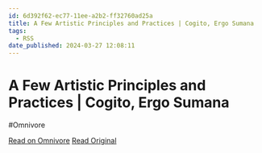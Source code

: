```yaml
---
id: 6d392f62-ec77-11ee-a2b2-ff32760ad25a
title: A Few Artistic Principles and Practices | Cogito, Ergo Sumana
tags:
  - RSS
date_published: 2024-03-27 12:08:11
---
```


# A Few Artistic Principles and Practices | Cogito, Ergo Sumana
#Omnivore

[Read on Omnivore](https://omnivore.app/me/a-few-artistic-principles-and-practices-cogito-ergo-sumana-18e8191ff02)
[Read Original](https://www.harihareswara.net/posts/2024/a-few-artistic-principles-and-practices/)



